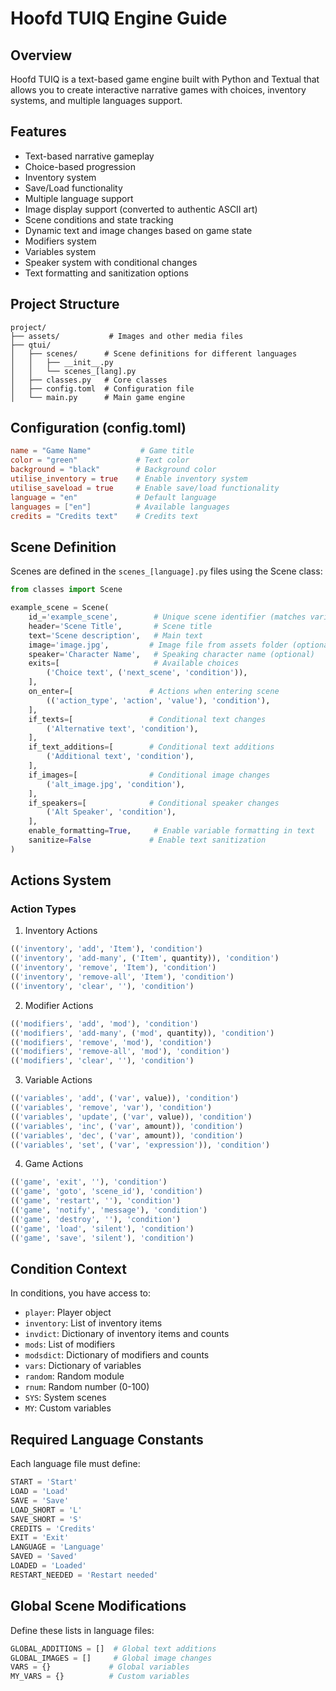 # Hoofd TUIQ Engine Guide

## Overview
Hoofd TUIQ is a text-based game engine built with Python and Textual that allows you to create interactive narrative games with choices, inventory systems, and multiple languages support.

## Features
- Text-based narrative gameplay
- Choice-based progression
- Inventory system
- Save/Load functionality
- Multiple language support
- Image display support (converted to authentic ASCII art)
- Scene conditions and state tracking
- Dynamic text and image changes based on game state
- Modifiers system
- Variables system
- Speaker system with conditional changes
- Text formatting and sanitization options

## Project Structure
```
project/
├── assets/           # Images and other media files
├── qtui/
│   ├── scenes/      # Scene definitions for different languages
│   │   ├── __init__.py
│   │   └── scenes_[lang].py
│   ├── classes.py   # Core classes
│   ├── config.toml  # Configuration file
│   └── main.py      # Main game engine
```

## Configuration (config.toml)
```toml
name = "Game Name"           # Game title
color = "green"             # Text color
background = "black"        # Background color
utilise_inventory = true    # Enable inventory system
utilise_saveload = true     # Enable save/load functionality
language = "en"             # Default language
languages = ["en"]          # Available languages
credits = "Credits text"    # Credits text
```

## Scene Definition
Scenes are defined in the `scenes_[language].py` files using the Scene class:

```python
from classes import Scene

example_scene = Scene(
    id_='example_scene',        # Unique scene identifier (matches variable name)
    header='Scene Title',       # Scene title
    text='Scene description',   # Main text
    image='image.jpg',         # Image file from assets folder (optional)
    speaker='Character Name',   # Speaking character name (optional)
    exits=[                     # Available choices
        ('Choice text', ('next_scene', 'condition')),
    ],
    on_enter=[                 # Actions when entering scene
        (('action_type', 'action', 'value'), 'condition'),
    ],
    if_texts=[                 # Conditional text changes
        ('Alternative text', 'condition'),
    ],
    if_text_additions=[        # Conditional text additions
        ('Additional text', 'condition'),
    ],
    if_images=[                # Conditional image changes
        ('alt_image.jpg', 'condition'),
    ],
    if_speakers=[              # Conditional speaker changes
        ('Alt Speaker', 'condition'),
    ],
    enable_formatting=True,     # Enable variable formatting in text
    sanitize=False             # Enable text sanitization
)
```

## Actions System

### Action Types
1. Inventory Actions
```python
(('inventory', 'add', 'Item'), 'condition')
(('inventory', 'add-many', ('Item', quantity)), 'condition')
(('inventory', 'remove', 'Item'), 'condition')
(('inventory', 'remove-all', 'Item'), 'condition')
(('inventory', 'clear', ''), 'condition')
```

2. Modifier Actions
```python
(('modifiers', 'add', 'mod'), 'condition')
(('modifiers', 'add-many', ('mod', quantity)), 'condition')
(('modifiers', 'remove', 'mod'), 'condition')
(('modifiers', 'remove-all', 'mod'), 'condition')
(('modifiers', 'clear', ''), 'condition')
```

3. Variable Actions
```python
(('variables', 'add', ('var', value)), 'condition')
(('variables', 'remove', 'var'), 'condition')
(('variables', 'update', ('var', value)), 'condition')
(('variables', 'inc', ('var', amount)), 'condition')
(('variables', 'dec', ('var', amount)), 'condition')
(('variables', 'set', ('var', 'expression')), 'condition')
```

4. Game Actions
```python
(('game', 'exit', ''), 'condition')
(('game', 'goto', 'scene_id'), 'condition')
(('game', 'restart', ''), 'condition')
(('game', 'notify', 'message'), 'condition')
(('game', 'destroy', ''), 'condition')
(('game', 'load', 'silent'), 'condition')
(('game', 'save', 'silent'), 'condition')
```

## Condition Context
In conditions, you have access to:
- `player`: Player object
- `inventory`: List of inventory items
- `invdict`: Dictionary of inventory items and counts
- `mods`: List of modifiers
- `modsdict`: Dictionary of modifiers and counts
- `vars`: Dictionary of variables
- `random`: Random module
- `rnum`: Random number (0-100)
- `SYS`: System scenes
- `MY`: Custom variables

## Required Language Constants
Each language file must define:
```python
START = 'Start'
LOAD = 'Load'
SAVE = 'Save'
LOAD_SHORT = 'L'
SAVE_SHORT = 'S'
CREDITS = 'Credits'
EXIT = 'Exit'
LANGUAGE = 'Language'
SAVED = 'Saved'
LOADED = 'Loaded'
RESTART_NEEDED = 'Restart needed'
```

## Global Scene Modifications
Define these lists in language files:
```python
GLOBAL_ADDITIONS = []  # Global text additions
GLOBAL_IMAGES = []     # Global image changes
VARS = {}             # Global variables
MY_VARS = {}          # Custom variables
```
